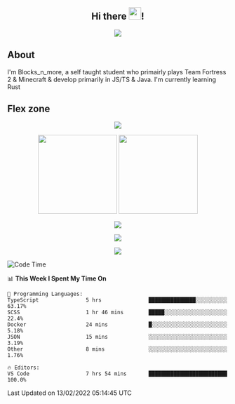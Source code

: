 <h2 align="center">
  Hi there <img src="https://media.giphy.com/media/hvRJCLFzcasrR4ia7z/giphy.gif" width="28">!
</h2>

<p align="center">
  <img src="https://forthebadge.com/images/badges/0-percent-optimized.svg">
</p>

## About
I'm Blocks_n_more, a self taught student who primairly plays Team Fortress 2 & Minecraft & develop primarily in JS/TS & Java. I'm currently learning Rust

## Flex zone
<p align="center">
 <img src="https://github-profile-summary-cards.vercel.app/api/cards/profile-details?username=Blocksnmore&theme=github_dark">
</p>
<p align="center">
 <img height="180em" src="https://github-readme-stats.vercel.app/api?username=Blocksnmore&show_icons=true&theme=dark&hide_border=true">
 <img height="180em" src="https://github-readme-stats.vercel.app/api/top-langs/?username=Blocksnmore&layout=compact&theme=dark&hide_border=true"> 
</p>
<p align="center">
 <img src="https://github-readme-streak-stats.herokuapp.com/?user=Blocksnmore&theme=dark&hide_border=true">
</p>
<p align="center">
 <img src="https://activity-graph.herokuapp.com/graph?username=Blocksnmore&theme=github&hide_border=true"> 
</p>
<p align="center">
 <img src="https://github-profile-trophy.vercel.app/?username=Blocksnmore&theme=nord">
</p>

<!--START_SECTION:waka-->
![Code Time](http://img.shields.io/badge/Code%20Time-219%20hrs%208%20mins-blue)

📊 **This Week I Spent My Time On** 

```text
💬 Programming Languages: 
TypeScript               5 hrs               ███████████████░░░░░░░░░░   63.17% 
SCSS                     1 hr 46 mins        █████░░░░░░░░░░░░░░░░░░░░   22.4% 
Docker                   24 mins             █░░░░░░░░░░░░░░░░░░░░░░░░   5.18% 
JSON                     15 mins             ░░░░░░░░░░░░░░░░░░░░░░░░░   3.19% 
Other                    8 mins              ░░░░░░░░░░░░░░░░░░░░░░░░░   1.76%

🔥 Editors: 
VS Code                  7 hrs 54 mins       █████████████████████████   100.0%

```


 Last Updated on 13/02/2022 05:14:45 UTC
<!--END_SECTION:waka-->
